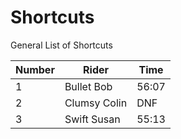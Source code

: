 # Shortcuts
General List of Shortcuts

 | Number | Rider        | Time
 | ------ | ------------ | -----
 | 1      | Bullet Bob   | 56:07
 | 2      | Clumsy Colin | DNF 
 | 3      | Swift Susan  | 55:13
